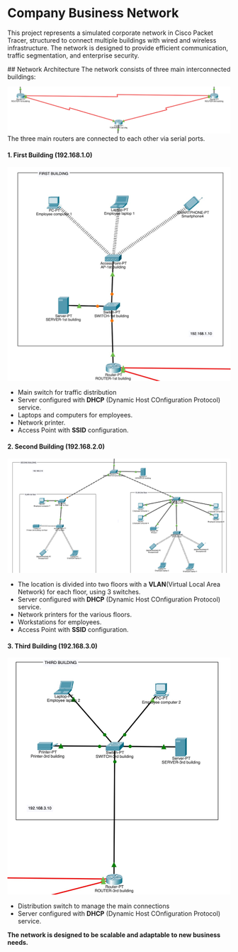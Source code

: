 # Company Business Network

This project represents a simulated corporate network in Cisco Packet Tracer, structured to connect multiple buildings with wired and wireless infrastructure. The network is designed to provide efficient communication, traffic segmentation, and enterprise security.

## Network Architecture
The network consists of three main interconnected buildings:

![router](./img/router.jpeg)
The three main routers are connected to each other via serial ports.

####  1. First Building (192.168.1.0)

![first-building](./img/first-building.jpeg)

- Main switch for traffic distribution
- Server configured with **DHCP** (Dynamic Host COnfiguration Protocol) service.
- Laptops and computers for employees.
- Network printer.
- Access Point with **SSID** configuration.

#### 2. Second Building (192.168.2.0)

![second-building](./img/second-building.jpeg)

- The location is divided into two floors with a **VLAN**(Virtual Local Area Network) for each floor, using 3 switches.
- Server configured with **DHCP** (Dynamic Host COnfiguration Protocol) service.
- Network printers for the various floors.
- Workstations for employees.
- Access Point with **SSID** configuration.

#### 3. Third Building (192.168.3.0)

![third-building](./img/third-building.jpeg)

- Distribution switch to manage the main connections
- Server configured with **DHCP** (Dynamic Host COnfiguration Protocol) service.


**The network is designed to be scalable and adaptable to new business needs.**
